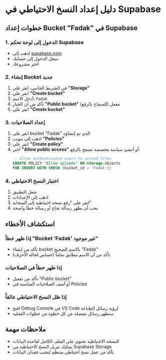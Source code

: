 # دليل إعداد النسخ الاحتياطي في Supabase

## خطوات إعداد Bucket "Fadak" في Supabase

### 1. الدخول إلى لوحة تحكم Supabase
- اذهب إلى [supabase.com](https://supabase.com)
- سجل الدخول إلى حسابك
- اختر مشروعك

### 2. إنشاء Bucket جديد
1. في الشريط الجانبي، انقر على **"Storage"**
2. انقر على **"Create bucket"**
3. أدخل الاسم: `Fadak`
4. تأكد من أن الخيار **"Public bucket"** مفعل (للسماح بالرفع)
5. انقر على **"Create bucket"**

### 3. إعداد الصلاحيات
1. انقر على bucket "Fadak" الذي تم إنشاؤه
2. اذهب إلى تبويب **"Policies"**
3. انقر على **"Create policy"**
4. اختر **"Allow public access"** أو أنشئ سياسة مخصصة تسمح بالرفع:
   ```sql
   -- Allow authenticated users to upload files
   CREATE POLICY "Allow uploads" ON storage.objects
   FOR INSERT WITH CHECK (bucket_id = 'Fadak');
   ```

### 4. اختبار النسخ الاحتياطي
1. شغل التطبيق
2. اذهب إلى الإعدادات
3. انقر على "رفع نسخة احتياطية إلى السحابة"
4. يجب أن يظهر رسالة نجاح أو رسالة خطأ واضحة

## استكشاف الأخطاء

### إذا ظهر خطأ "Bucket 'Fadak' غير موجود"
- تأكد من إنشاء bucket بالاسم الصحيح "Fadak"
- تأكد من أن الاسم مطابق تماماً (حساس لحالة الأحرف)

### إذا ظهر خطأ في الصلاحيات
- تأكد من تفعيل "Public bucket"
- أو أضف الصلاحيات المناسبة في Policies

### إذا ظل النسخ الاحتياطي عالقاً
- افتح Debug Console في VS Code لرؤية رسائل الطباعة
- ستظهر رسائل مفصلة عن كل خطوة من خطوات العملية

## ملاحظات مهمة
- النسخة الاحتياطية تحتوي على الملف الكامل لقاعدة البيانات
- يمكنك تنزيل النسخ الاحتياطية من Supabase Storage
- تأكد من عمل نسخ احتياطي منتظم لتجنب فقدان البيانات
